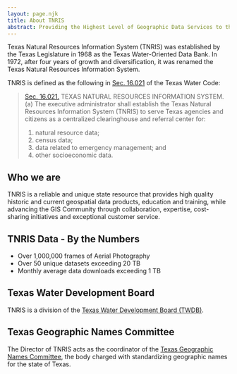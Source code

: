 ```yaml
---
layout: page.njk
title: About TNRIS
abstract: Providing the Highest Level of Geographic Data Services to the People of Texas
---
```

Texas Natural Resources Information System (TNRIS) was established by the Texas Legislature in 1968 as the Texas Water-Oriented Data Bank. In 1972, after four years of growth and diversification, it was
renamed the Texas Natural Resources Information System.

TNRIS is defined as the following in [Sec. 16.021](http://www.statutes.legis.state.tx.us/Docs/WA/htm/WA.16.htm) of the Texas Water Code:

> [Sec. 16.021.](http://www.statutes.legis.state.tx.us/Docs/WA/htm/WA.16.htm)  TEXAS NATURAL RESOURCES INFORMATION SYSTEM.  (a)  The executive administrator shall establish the Texas Natural Resources Information System (TNRIS) to serve Texas agencies and citizens as a centralized clearinghouse and referral center for:
> 1. natural resource data;
> 2.  census data;
> 3.  data related to emergency management; and
> 4.  other socioeconomic data.

## Who we are
TNRIS is a reliable and unique state resource that provides high quality historic and current geospatial data products, education and training, while advancing the GIS Community through collaboration, expertise, cost-sharing initiatives and exceptional customer service.

## TNRIS Data - By the Numbers

- Over 1,000,000 frames of Aerial Photography
- Over 50 unique datasets exceeding 20 TB
- Monthly average data downloads exceeding 1 TB

## Texas Water Development Board

TNRIS is a division of the [Texas Water Development Board (TWDB)](https://www.twdb.texas.gov).

## Texas Geographic Names Committee

The Director of TNRIS acts as the coordinator of the [Texas Geographic Names
Committee](/texas-geographic-names-committee), the body charged with standardizing geographic names
for the state of Texas.
